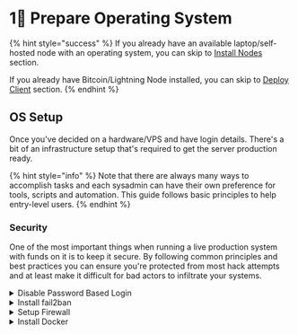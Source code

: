 # 1⃣ Prepare Operating System

{% hint style="success" %}
If you already have an available laptop/self-hosted node with an operating system, you can skip to [Install Nodes](install-nodes.md) section.

If you already have Bitcoin/Lightning Node installed, you can skip to [Deploy Client](deploy-client.md) section.
{% endhint %}

## OS Setup

Once you've decided on a hardware/VPS and have login details. There's a bit of an infrastructure setup that's required to get the server production ready.

{% hint style="info" %}
Note that there are always many ways to accomplish tasks and each sysadmin can have their own preference for tools, scripts and automation. This guide follows basic principles to help entry-level users.
{% endhint %}

### Security

One of the most important things when running a live production system with funds on it is to keep it secure. By following common principles and best practices you can ensure you're protected from most hack attempts and at least make it difficult for bad actors to infiltrate your systems.

<details>

<summary>Disable Password Based Login</summary>

Generate ssh keys so that you can only login to your server with keys and never a clear-text password.

```
ssh-keygen -t rsa -b 4096 -C "your_email@example.com"
```

Add your public key to authorized\_keys on the server

```
echo 'public key from previous step' >> ~/.ssh/authorized_keys
```

Disable password based login on the server and restart sshd

```
vim /etc/ssh/sshd_config
PasswordAuthentication no

// once configuration is updated restart sshd
systemctl restart sshd
```

</details>

<details>

<summary>Install fail2ban</summary>

Fail2ban is a convenient access control daemon that can add bad actors that attack your system by brute forcing logins to a block list.

```
sudo apt-get install fail2ban
```

</details>

<details>

<summary>Setup Firewall</summary>

Your server should only have ports open that are crucial to the functioning of your nodes and your bridge.

```
sudo apt install ufw
```

Allow ports that are required for Bitcoin/Lightning nodes and client app.

```
ufw allow ssh
ufw allow 8332
ufw allow 8333
ufw allow 9735
ufw allow 9008
ufw enable
```

</details>

<details>

<summary>Install Docker</summary>

[Install docker for your system](https://docs.docker.com/engine/install/debian/) if you're planning to use docker images to run the provider client.

```
sudo apt-get update
sudo apt-get install \
    ca-certificates \
    curl \
    gnupg \
    lsb-release
curl -fsSL https://download.docker.com/linux/debian/gpg | sudo gpg --dearmor -o /usr/share/keyrings/docker-archive-keyring.gpg

echo \
  "deb [arch=$(dpkg --print-architecture) signed-by=/usr/share/keyrings/docker-archive-keyring.gpg] https://download.docker.com/linux/debian \
  $(lsb_release -cs) stable" | sudo tee /etc/apt/sources.list.d/docker.list > /dev/null
 
 sudo apt-get update
 sudo apt-get install docker-ce docker-ce-cli containerd.io
```

</details>
